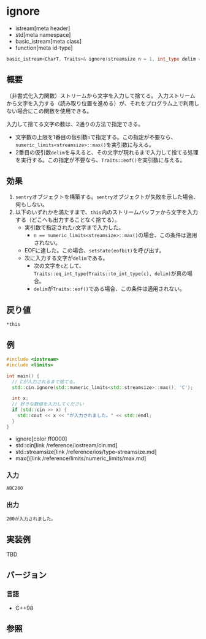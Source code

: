 # ignore
* istream[meta header]
* std[meta namespace]
* basic_istream[meta class]
* function[meta id-type]

```cpp
basic_istream<CharT, Traits>& ignore(streamsize n = 1, int_type delim = Traits::eof());
```

## 概要

（非書式化入力関数）ストリームから文字を入力して捨てる。
入力ストリームから文字を入力する（読み取り位置を進める）が、それをプログラム上で利用しない場合にこの関数を使用できる。

入力して捨てる文字の数は、2通りの方法で指定できる。

- 文字数の上限を1番目の仮引数`n`で指定する。この指定が不要なら、`numeric_limits<streamsize>::max()`を実引数に与える。
- 2番目の仮引数`delim`を与えると、その文字が現れるまで入力して捨てる処理を実行する。この指定が不要なら、`Traits::eof()`を実引数に与える。

## 効果

1. `sentry`オブジェクトを構築する。`sentry`オブジェクトが失敗を示した場合、何もしない。
1. 以下のいずれかを満たすまで、`this`内のストリームバッファから文字を入力する（どこへも出力することなく捨てる）。
    - 実引数で指定された`n`文字まで入力した。
        - `n == numeric_limits<streamsize>::max()`の場合、この条件は適用されない。
    - EOFに達した。この場合、`setstate(eofbit)`を呼び出す。
    - 次に入力する文字が`delim`である。
        - 次の文字を`c`として、`Traits::eq_int_type(Traits::to_int_type(c), delim)`が真の場合。
        - `delim`が`Traits::eof()`である場合、この条件は適用されない。

## 戻り値
`*this`

## 例
```cpp
#include <iostream>
#include <limits>

int main() {
  // Cが入力されるまで捨てる。
  std::cin.ignore(std::numeric_limits<std::streamsize>::max(), 'C');

  int x;
  // 好きな数値を入力してください
  if (std::cin >> x) {
    std::cout << x << "が入力されました。" << std::endl;
  }
}
```
* ignore[color ff0000]
* std::cin[link /reference/iostream/cin.md]
* std::streamsize[link /reference/ios/type-streamsize.md]
* max()[link /reference/limits/numeric_limits/max.md]

### 入力
```
ABC200
```

### 出力
```
200が入力されました。
```

## 実装例
TBD

## バージョン
### 言語
- C++98

## 参照
